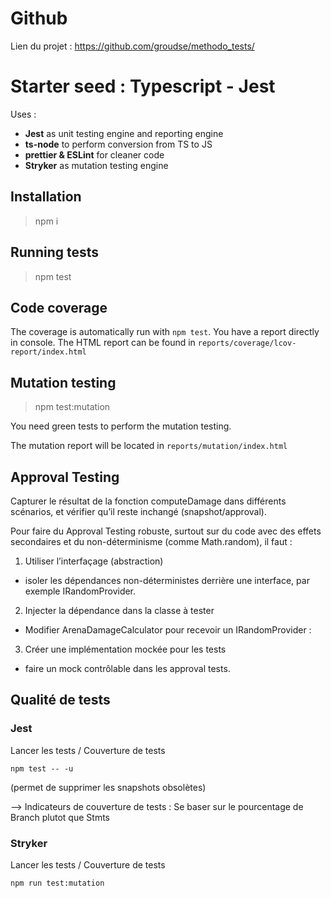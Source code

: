 # Github 

Lien du projet : https://github.com/groudse/methodo_tests/

# Starter seed : Typescript - Jest

Uses :
* __Jest__ as unit testing engine and reporting engine
* __ts-node__ to perform conversion from TS to JS
* __prettier & ESLint__ for cleaner code
* __Stryker__ as mutation testing engine

## Installation

> npm i


## Running tests

> npm test

## Code coverage

The coverage is automatically run with `npm test`. You have a report directly in console. The HTML report can be found in `reports/coverage/lcov-report/index.html`

## Mutation testing

> npm test:mutation

You need green tests to perform the mutation testing. 

The mutation report will be located in `reports/mutation/index.html`


## Approval Testing 

Capturer le résultat de la fonction computeDamage dans différents scénarios, et vérifier qu’il reste inchangé (snapshot/approval).

Pour faire du Approval Testing robuste, surtout sur du code avec des effets secondaires et du non-déterminisme (comme Math.random), il faut :

1. Utiliser l’interfaçage (abstraction)
- isoler les dépendances non-déterministes derrière une interface, par exemple IRandomProvider.
2. Injecter la dépendance dans la classe à tester
- Modifier ArenaDamageCalculator pour recevoir un IRandomProvider :
3. Créer une implémentation mockée pour les tests
- faire un mock contrôlable dans les approval tests.

## Qualité de tests 

### Jest 

Lancer les tests / Couverture de tests 

````
npm test -- -u
`````

(permet de supprimer les snapshots obsolètes)

--> Indicateurs de couverture de tests : 
Se baser sur le pourcentage de Branch plutot que Stmts 



### Stryker 

Lancer les tests / Couverture de tests 

````
npm run test:mutation
`````